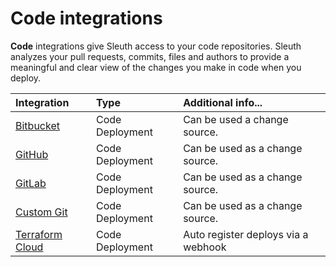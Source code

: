 # Code integrations

**Code** integrations give Sleuth access to your code repositories. Sleuth analyzes your pull requests, commits, files and authors to provide a meaningful and clear view of the changes you make in code when you deploy.

| Integration | Type | Additional info... |
| :--- | :--- | :--- |
| [Bitbucket](bitbucket.md) | Code Deployment | Can be used a change source. |
| [GitHub](github.md) | Code Deployment | Can be used as a change source. |
| [GitLab](gitlab.md) | Code Deployment | Can be used as a change source. |
| [Custom Git](https://github.com/sleuth-io/sleuth-gitbook-docs/tree/8c6f655818b14806b9a76252e4224c2ef29d58f6/integrations-1/code-deployment/custom.md) | Code Deployment | Can be used as a change source. |
| [Terraform Cloud](https://www.terraform.io/cloud) | Code Deployment | Auto register deploys via a webhook |

